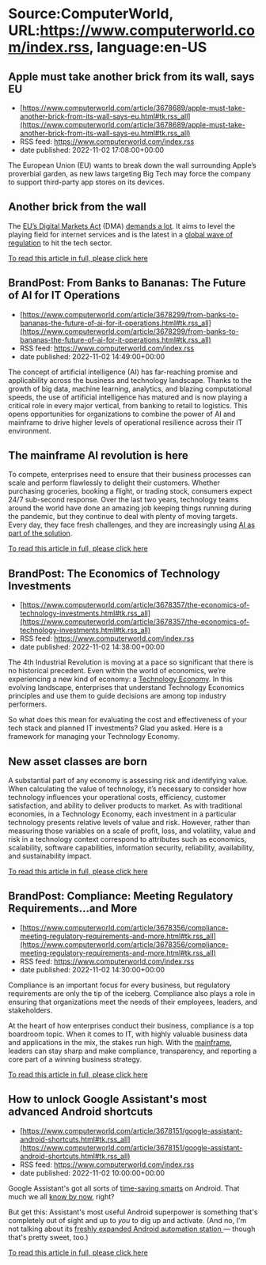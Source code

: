 # Source:ComputerWorld, URL:https://www.computerworld.com/index.rss, language:en-US

## Apple must take another brick from its wall, says EU
 - [https://www.computerworld.com/article/3678689/apple-must-take-another-brick-from-its-wall-says-eu.html#tk.rss_all](https://www.computerworld.com/article/3678689/apple-must-take-another-brick-from-its-wall-says-eu.html#tk.rss_all)
 - RSS feed: https://www.computerworld.com/index.rss
 - date published: 2022-11-02 17:08:00+00:00

<article>
	<section class="page">
<p>The European Union (EU) wants to break down the wall surrounding Apple’s proverbial garden, as new laws targeting Big Tech may force the company to support third-party app stores on its devices.</p><h2><strong>Another brick from the wall</strong></h2>
<p>The <a href="https://ec.europa.eu/commission/presscorner/detail/en/QANDA_20_2349" rel="noopener nofollow" target="_blank">EU’s Digital Markets Act</a> (DMA) <a href="https://ec.europa.eu/commission/presscorner/detail/en/ip_22_6423" rel="noopener nofollow" target="_blank">demands a lot</a>. It aims to level the playing field for internet services and is the latest in a <a href="https://www.computerworld.com/article/3674689/uks-ofcom-to-probe-cloud-services-messenger-apps-and-smart-devices.html">global wave of regulation</a> to hit the tech sector.</p><p class="jumpTag"><a href="https://www.computerworld.com/article/3678689/apple-must-take-another-brick-from-its-wall-says-eu.html#jump">To read this article in full, please click here</a></p></section></article>

## BrandPost: From Banks to Bananas: The Future of AI for IT Operations
 - [https://www.computerworld.com/article/3678299/from-banks-to-bananas-the-future-of-ai-for-it-operations.html#tk.rss_all](https://www.computerworld.com/article/3678299/from-banks-to-bananas-the-future-of-ai-for-it-operations.html#tk.rss_all)
 - RSS feed: https://www.computerworld.com/index.rss
 - date published: 2022-11-02 14:49:00+00:00

<article>
	<section class="page">
<p>The concept of artificial intelligence (AI) has far-reaching promise and applicability across the business and technology landscape. Thanks to the growth of big data, machine learning, analytics, and blazing computational speeds, the use of artificial intelligence has matured and is now playing a critical role in every major vertical, from banking to retail to logistics. This opens opportunities for organizations to combine the power of AI and mainframe to drive higher levels of operational resilience across their IT environment.</p><h2><strong>The mainframe AI revolution is here</strong></h2>
<p>To compete, enterprises need to ensure that their business processes can scale and perform flawlessly to delight their customers. Whether purchasing groceries, booking a flight, or trading stock, consumers expect 24/7 sub-second response. Over the last two years, technology teams around the world have done an amazing job keeping things running during the pandemic, but they continue to deal with plenty of moving targets. Every day, they face fresh challenges, and they are increasingly using <a href="https://broadcom-mainframe.com/3fQGwOZ" rel="noopener nofollow" target="_blank">AI as part of the solution</a>.</p><p class="jumpTag"><a href="https://www.computerworld.com/article/3678299/from-banks-to-bananas-the-future-of-ai-for-it-operations.html#jump">To read this article in full, please click here</a></p></section></article>

## BrandPost: The Economics of Technology Investments
 - [https://www.computerworld.com/article/3678357/the-economics-of-technology-investments.html#tk.rss_all](https://www.computerworld.com/article/3678357/the-economics-of-technology-investments.html#tk.rss_all)
 - RSS feed: https://www.computerworld.com/index.rss
 - date published: 2022-11-02 14:38:00+00:00

<article>
	<section class="page">
<p>The 4th Industrial Revolution is moving at a pace so significant that there is no historical precedent. Even within the world of economics, we’re experiencing a new kind of economy: a <a href="https://broadcom-mainframe.com/3TGfKaW" rel="noopener nofollow" target="_blank">Technology Economy</a>. In this evolving landscape, enterprises that understand Technology Economics principles and use them to guide decisions are among top industry performers.</p><p>So what does this mean for evaluating the cost and effectiveness of your tech stack and planned IT investments? Glad you asked. Here is a framework for managing your Technology Economy.</p><h2>New asset classes are born</h2>
<p>A substantial part of any economy is assessing risk and identifying value. When calculating the value of technology, it’s necessary to consider how technology influences your operational costs, efficiency, customer satisfaction, and ability to deliver products to market. As with traditional economies, in a Technology Economy, each investment in a particular technology presents relative levels of value and risk. However, rather than measuring those variables on a scale of profit, loss, and volatility, value and risk in a technology context correspond to attributes such as economics, scalability, software capabilities, information security, reliability, availability, and sustainability impact.</p><p class="jumpTag"><a href="https://www.computerworld.com/article/3678357/the-economics-of-technology-investments.html#jump">To read this article in full, please click here</a></p></section></article>

## BrandPost: Compliance: Meeting Regulatory Requirements...and More
 - [https://www.computerworld.com/article/3678356/compliance-meeting-regulatory-requirements-and-more.html#tk.rss_all](https://www.computerworld.com/article/3678356/compliance-meeting-regulatory-requirements-and-more.html#tk.rss_all)
 - RSS feed: https://www.computerworld.com/index.rss
 - date published: 2022-11-02 14:30:00+00:00

<article>
	<section class="page">
<p>Compliance is an important focus for every business, but regulatory requirements are only the tip of the iceberg. Compliance also plays a role in ensuring that organizations meet the needs of their employees, leaders, and stakeholders.</p><p>At the heart of how enterprises conduct their business, compliance is a top boardroom topic. When it comes to IT, with highly valuable business data and applications in the mix, the stakes run high. With the <a href="https://broadcom-mainframe.com/3SMIRsc" rel="noopener nofollow" target="_blank">mainframe</a>, leaders can stay sharp and make compliance, transparency, and reporting a core part of a winning business strategy.</p><p class="jumpTag"><a href="https://www.computerworld.com/article/3678356/compliance-meeting-regulatory-requirements-and-more.html#jump">To read this article in full, please click here</a></p></section></article>

## How to unlock Google Assistant's most advanced Android shortcuts
 - [https://www.computerworld.com/article/3678151/google-assistant-android-shortcuts.html#tk.rss_all](https://www.computerworld.com/article/3678151/google-assistant-android-shortcuts.html#tk.rss_all)
 - RSS feed: https://www.computerworld.com/index.rss
 - date published: 2022-11-02 10:00:00+00:00

<article>
	<section class="page">
<p>Google Assistant's got all sorts of <a href="https://www.computerworld.com/article/3255009/google-assistant-efficiency-tips-android.html">time-saving smarts</a> on Android. That much we all <a href="https://www.computerworld.com/article/3639844/google-assistant-android.html">know by now</a>, right?</p><p>But get this: Assistant's most useful Android superpower is something that's completely out of sight and up to <em>you</em> to dig up and activate. (And no, I'm not talking about its <a href="https://www.androidintel.net/24798/android-automation/" rel="noopener nofollow" target="_blank">freshly expanded Android automation station </a>— though that's pretty sweet, too.)</p><p class="jumpTag"><a href="https://www.computerworld.com/article/3678151/google-assistant-android-shortcuts.html#jump">To read this article in full, please click here</a></p></section></article>

